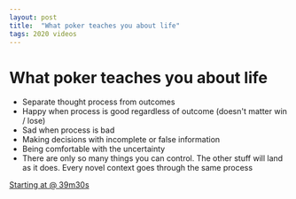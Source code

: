 ```yaml
---
layout: post
title:  "What poker teaches you about life"
tags: 2020 videos
---
```


# What poker teaches you about life

+ Separate thought process from outcomes
+ Happy when process is good regardless of outcome (doesn't matter win / lose)
+ Sad when process is bad
+ Making decisions with incomplete or false information
+ Being comfortable with the uncertainty
+ There are only so many things you can control. The other stuff will land as it does. Every novel context goes through the same process

[Starting at @ 39m30s](https://www.youtube.com/watch?v=KC4EFF0qS_o&feature=youtu.be)